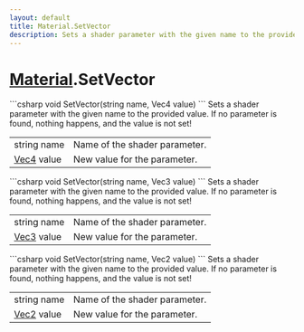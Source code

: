 ```yaml
---
layout: default
title: Material.SetVector
description: Sets a shader parameter with the given name to the provided value. If no parameter is found, nothing happens, and the value is not set!
---
```

# [Material]({{site.url}}/Pages/StereoKit/Material.html).SetVector

<div class='signature' markdown='1'>
```csharp
void SetVector(string name, Vec4 value)
```
Sets a shader parameter with the given name to the
provided value. If no parameter is found, nothing happens, and
the value is not set!
</div>

|  |  |
|--|--|
|string name|Name of the shader parameter.|
|[Vec4]({{site.url}}/Pages/StereoKit/Vec4.html) value|New value for the parameter.|

<div class='signature' markdown='1'>
```csharp
void SetVector(string name, Vec3 value)
```
Sets a shader parameter with the given name to the
provided value. If no parameter is found, nothing happens, and
the value is not set!
</div>

|  |  |
|--|--|
|string name|Name of the shader parameter.|
|[Vec3]({{site.url}}/Pages/StereoKit/Vec3.html) value|New value for the parameter.|

<div class='signature' markdown='1'>
```csharp
void SetVector(string name, Vec2 value)
```
Sets a shader parameter with the given name to the
provided value. If no parameter is found, nothing happens, and
the value is not set!
</div>

|  |  |
|--|--|
|string name|Name of the shader parameter.|
|[Vec2]({{site.url}}/Pages/StereoKit/Vec2.html) value|New value for the parameter.|




